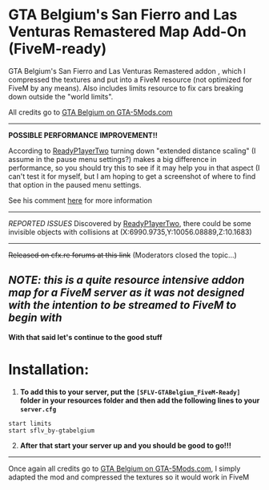 # GTA Belgium's San Fierro and Las Venturas Remastered Map Add-On  (FiveM-ready)
GTA Belgium's San Fierro and Las Venturas Remastered addon , which I compressed the textures and put into a FiveM resource (not optimized for FiveM by any means). 
Also includes limits resource to fix cars breaking down outside the "world limits".

All credits go to [GTA Belgium on GTA-5Mods.com](https://www.gta5-mods.com/maps/las-venturas-san-fierro-dlc-remastered)

----

**POSSIBLE PERFORMANCE IMPROVEMENT!!**

According to [ReadyP1ayerTwo](https://github.com/ReadyP1ayerTwo) turning down "extended distance scaling" (I assume in the pause menu settings?) makes a big difference in performance, so you should try this to see if it may help you in that aspect (I can't test it for myself, but I am hoping to get a screenshot of where to find that option in the paused menu settings.

See his comment [here](https://github.com/rjmxtechnology/SFLV-GTABelgium_FiveM-Ready/issues/1#issue-653727984) for more information

----
*REPORTED ISSUES*
Discovered by [ReadyP1ayerTwo](https://github.com/ReadyP1ayerTwo), there could be some invisible objects with collisions at (X:6990.9735,Y:10056.08889,Z:10.1683)


----
~~Released on cfx.re forums at this link~~ 
(Moderators closed the topic...)

*NOTE: **this is a quite resource intensive addon map for a FiveM server as it was not designed with the intention to be streamed to FiveM to begin with***
----

**With that said let's continue to the good stuff**
# Installation:
1. **To add this to your server, put the `[SFLV-GTABelgium_FiveM-Ready]` folder in your resources folder and then add the following lines to your `server.cfg`**
```
start limits
start sflv_by-gtabelgium
```
2. **After that start your server up and you should be good to go!!!**

----
Once again all credits go to [GTA Belgium on GTA-5Mods.com](https://www.gta5-mods.com/maps/las-venturas-san-fierro-dlc-remastered), 
I simply adapted the mod and compressed the textures so it would work in FiveM
